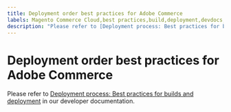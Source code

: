 ```yaml
---
title: Deployment order best practices for Adobe Commerce
labels: Magento Commerce Cloud,best practices,build,deployment,devdocs,Adobe Commerce,cloud infrastructure,Pro,Starter
description: "Please refer to [Deployment process: Best practices for builds and deployment](https://devdocs.magento.com/cloud/reference/discover-deploy.html#best-practices) in our developer documentation."
---
```


# Deployment order best practices for Adobe Commerce

Please refer to [Deployment process: Best practices for builds and deployment](https://devdocs.magento.com/cloud/reference/discover-deploy.html#best-practices) in our developer documentation.